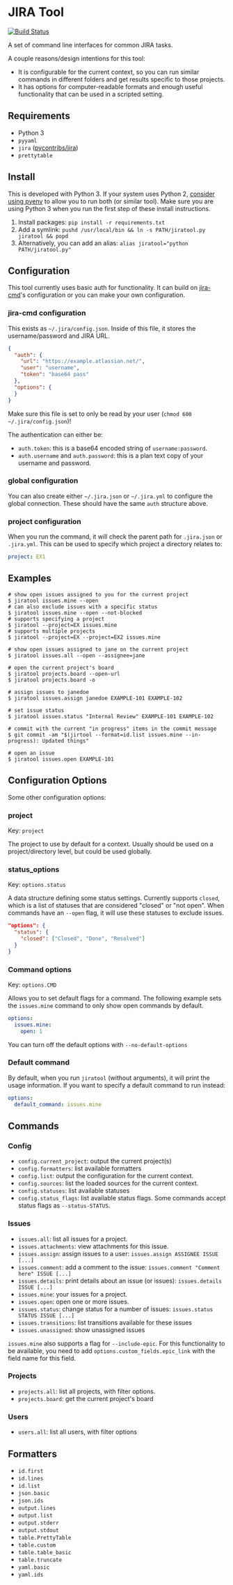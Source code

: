 # JIRA Tool

[![Build Status](https://travis-ci.org/robballou/jiratool.svg?branch=master)](https://travis-ci.org/robballou/jiratool)

A set of command line interfaces for common JIRA tasks.

A couple reasons/design intentions for this tool:

* It is configurable for the current context, so you can run similar commands in
  different folders and get results specific to those projects.
* It has options for computer-readable formats and enough useful functionality
  that can be used in a scripted setting.

## Requirements

* Python 3
* `pyyaml`
* `jira` ([pycontribs/jira](https://github.com/pycontribs/jira))
* `prettytable`

## Install

This is developed with Python 3. If your system uses Python 2, [consider using pyenv](https://github.com/yyuu/pyenv) to allow you to run both (or similar tool). Make sure you are using Python 3 when you run the first step of these install instructions.

1. Install packages: `pip install -r requirements.txt`
1. Add a symlink: `pushd /usr/local/bin && ln -s PATH/jiratool.py jiratool && popd`
1. Alternatively, you can add an alias: `alias jiratool="python PATH/jiratool.py"`

## Configuration

This tool currently uses basic auth for functionality. It can build on [jira-cmd](https://github.com/germanrcuriel/jira-cmd)'s configuration or you can make your own configuration.

### jira-cmd configuration

This exists as `~/.jira/config.json`. Inside of this file, it stores the username/password and JIRA URL.

```json
{
  "auth": {
    "url": "https://example.atlassian.net/",
    "user": "username",
    "token": "base64 pass"
  },
  "options": {
  }
}
```

Make sure this file is set to only be read by your user (`chmod 600 ~/.jira/config.json`)!

The authentication can either be:

* `auth.token`: this is a base64 encoded string of `username:password`.
* `auth.username` and `auth.password`: this is a plan text copy of your username and password.

### global configuration

You can also create either `~/.jira.json` or `~/.jira.yml` to configure the global connection. These should have the same `auth` structure above.

### project configuration

When you run the command, it will check the parent path for `.jira.json` or `.jira.yml`. This can be used to specify which project a directory relates to:

```yaml
project: EX1
```

## Examples

```shell
# show open issues assigned to you for the current project
$ jiratool issues.mine --open
# can also exclude issues with a specific status
$ jiratool issues.mine --open --not-blocked
# supports specifying a project
$ jiratool --project=EX issues.mine
# supports multiple projects
$ jiratool --project=EX --project=EX2 issues.mine

# show open issues assigned to jane on the current project
$ jiratool issues.all --open --assignee=jane

# open the current project's board
$ jiratool projects.board --open-url
$ jiratool projects.board -o

# assign issues to janedoe
$ jiratool issues.assign janedoe EXAMPLE-101 EXAMPLE-102

# set issue status
$ jiratool issues.status "Internal Review" EXAMPLE-101 EXAMPLE-102

# commit with the current "in progress" items in the commit message
$ git commit -am "$(jirtool --format=id.list issues.mine --in-progress): Updated things"

# open an issue
$ jiratool issues.open EXAMPLE-101
```

## Configuration Options

Some other configuration options:

### project

Key: `project`

The project to use by default for a context. Usually should be used on a project/directory level, but could be used globally.

### status_options

Key: `options.status`

A data structure defining some status settings. Currently supports `closed`, which is a list of statuses that are considered "closed" or "not open". When commands have an `--open` flag, it will use these statuses to exclude issues.

```json
"options": {
  "status": {
    "closed": ["Closed", "Done", "Resolved"]
  }
}
```

### Command options

Key: `options.CMD`

Allows you to set default flags for a command. The following example sets the `issues.mine` command to only show open commands by default.

```yaml
options:
  issues.mine:
    open: 1
```

You can turn off the default options with `--no-default-options`

### Default command

By default, when you run `jiratool` (without arguments), it will print the usage information. If you want to specify a default command to run instead:

```yaml
options:
  default_command: issues.mine
```

## Commands

### Config

* `config.current_project`: output the current project(s)
* `config.formatters`: list available formatters
* `config.list`: output the configuration for the current context.
* `config.sources`: list the loaded sources for the current context.
* `config.statuses`: list available statuses
* `config.status_flags`: list available status flags. Some commands accept status flags as `--status-STATUS`.

### Issues

* `issues.all`: list all issues for a project.
* `issues.attachments`: view attachments for this issue.
* `issues.assign`: assign issues to a user: `issues.assign ASSIGNEE ISSUE [...]`
* `issues.comment`: add a comment to the issue: `issues.comment "Comment here" ISSUE [...]`
* `issues.details`: print details about an issue (or issues): `issues.details ISSUE [...]`
* `issues.mine`: your issues for a project.
* `issues.open`: open one or more issues.
* `issues.status`: change status for a number of issues: `issues.status STATUS ISSUE [...]`
* `issues.transitions`: list transitions available for these issues
* `issues.unassigned`: show unassigned issues

`issues.mine` also supports a flag for `--include-epic`. For this functionality to be available, you need to add `options.custom_fields.epic_link` with the field name for this field.

### Projects

* `projects.all`: list all projects, with filter options.
* `projects.board`: get the current project's board

### Users

* `users.all`: list all users, with filter options

## Formatters

* `id.first`
* `id.lines`
* `id.list`
* `json.basic`
* `json.ids`
* `output.lines`
* `output.list`
* `output.stderr`
* `output.stdout`
* `table.PrettyTable`
* `table.custom`
* `table.table_basic`
* `table.truncate`
* `yaml.basic`
* `yaml.ids`
